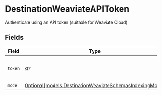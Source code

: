 # DestinationWeaviateAPIToken

Authenticate using an API token (suitable for Weaviate Cloud)


## Fields

| Field                                                                                                          | Type                                                                                                           | Required                                                                                                       | Description                                                                                                    |
| -------------------------------------------------------------------------------------------------------------- | -------------------------------------------------------------------------------------------------------------- | -------------------------------------------------------------------------------------------------------------- | -------------------------------------------------------------------------------------------------------------- |
| `token`                                                                                                        | *str*                                                                                                          | :heavy_check_mark:                                                                                             | API Token for the Weaviate instance                                                                            |
| `mode`                                                                                                         | [Optional[models.DestinationWeaviateSchemasIndexingMode]](../models/destinationweaviateschemasindexingmode.md) | :heavy_minus_sign:                                                                                             | N/A                                                                                                            |